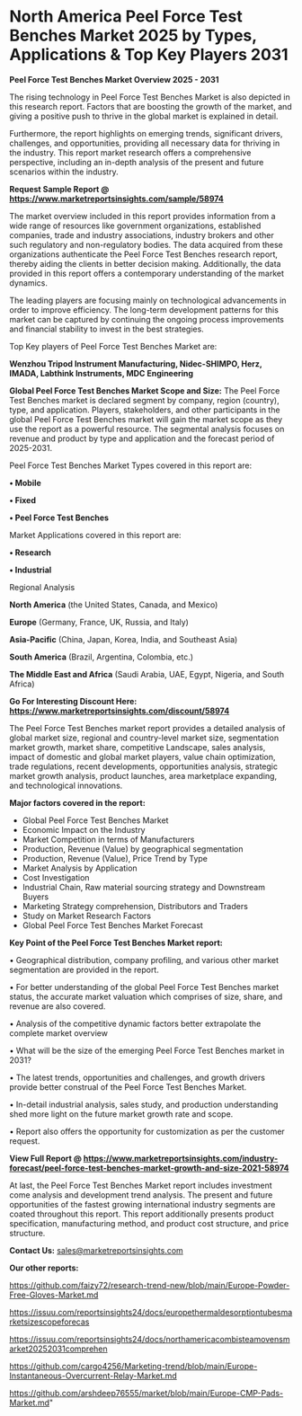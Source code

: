 # North America Peel Force Test Benches Market 2025 by Types, Applications & Top Key Players 2031

<Strong> Peel Force Test Benches Market Overview 2025 - 2031</strong>

The rising technology in Peel Force Test Benches Market is also depicted in this research report. Factors that are boosting the growth of the market, and giving a positive push to thrive in the global market is explained in detail.

Furthermore, the report highlights on emerging trends, significant drivers, challenges, and opportunities, providing all necessary data for thriving in the industry. This report market research offers a comprehensive perspective, including an in-depth analysis of the present and future scenarios within the industry.

<strong>Request Sample Report @ <a href=https://www.marketreportsinsights.com/sample/58974>https://www.marketreportsinsights.com/sample/58974</a></strong>

The market overview included in this report provides information from a wide range of resources like government organizations, established companies, trade and industry associations, industry brokers and other such regulatory and non-regulatory bodies. The data acquired from these organizations authenticate the Peel Force Test Benches research report, thereby aiding the clients in better decision making. Additionally, the data provided in this report offers a contemporary understanding of the market dynamics.

The leading players are focusing mainly on technological advancements in order to improve efficiency. The long-term development patterns for this market can be captured by continuing the ongoing process improvements and financial stability to invest in the best strategies.

Top Key players of Peel Force Test Benches Market are:

<strong>Wenzhou Tripod Instrument Manufacturing, Nidec-SHIMPO, Herz, IMADA, Labthink Instruments, MDC Engineering</strong>

<strong><b>Global Peel Force Test Benches Market Scope and Size:</b></strong>
The Peel Force Test Benches market is declared segment by company, region (country), type, and application. Players, stakeholders, and other participants in the global Peel Force Test Benches market will gain the market scope as they use the report as a powerful resource. The segmental analysis focuses on revenue and product by type and application and the forecast period of 2025-2031.

Peel Force Test Benches Market Types covered in this report are:

<strong>• Mobile

• Fixed

• Peel Force Test Benches</strong>

Market Applications covered in this report are:

<strong>• Research

• Industrial</strong> 

Regional Analysis

<strong>North America</strong> (the United States, Canada, and Mexico)

<strong>Europe</strong> (Germany, France, UK, Russia, and Italy)

<strong>Asia-Pacific</strong> (China, Japan, Korea, India, and Southeast Asia)

<strong>South America</strong> (Brazil, Argentina, Colombia, etc.)

<strong>The Middle East and Africa</strong> (Saudi Arabia, UAE, Egypt, Nigeria, and South Africa)

<strong>Go For Interesting Discount Here: <a href=https://www.marketreportsinsights.com/discount/58974>https://www.marketreportsinsights.com/discount/58974</a></strong>

The Peel Force Test Benches market report provides a detailed analysis of global market size, regional and country-level market size, segmentation market growth, market share, competitive Landscape, sales analysis, impact of domestic and global market players, value chain optimization, trade regulations, recent developments, opportunities analysis, strategic market growth analysis, product launches, area marketplace expanding, and technological innovations.

<strong><b>Major factors covered in the report:</b></strong>
<ul>
  <li>Global Peel Force Test Benches Market </li>
  <li>Economic Impact on the Industry</li>
  <li>Market Competition in terms of Manufacturers</li>
  <li>Production, Revenue (Value) by geographical segmentation</li>
  <li>Production, Revenue (Value), Price Trend by Type</li>
  <li>Market Analysis by Application</li>
  <li>Cost Investigation</li>
  <li>Industrial Chain, Raw material sourcing strategy and Downstream Buyers</li>
  <li>Marketing Strategy comprehension, Distributors and Traders</li>
  <li>Study on Market Research Factors</li>
  <li>Global Peel Force Test Benches Market Forecast</li>
</ul>

<strong><b>Key Point of the Peel Force Test Benches Market report:</b></strong>

• Geographical distribution, company profiling, and various other market segmentation are provided in the report.

• For better understanding of the global Peel Force Test Benches market status, the accurate market valuation which comprises of size, share, and revenue are also covered.

• Analysis of the competitive dynamic factors better extrapolate the complete market overview

• What will be the size of the emerging Peel Force Test Benches market in 2031?

• The latest trends, opportunities and challenges, and growth drivers provide better construal of the Peel Force Test Benches Market.

• In-detail industrial analysis, sales study, and production understanding shed more light on the future market growth rate and scope.

• Report also offers the opportunity for customization as per the customer request.

<strong><b>View Full Report @ <a href=https://www.marketreportsinsights.com/industry-forecast/peel-force-test-benches-market-growth-and-size-2021-58974>https://www.marketreportsinsights.com/industry-forecast/peel-force-test-benches-market-growth-and-size-2021-58974</a></b></strong>


At last, the Peel Force Test Benches Market report includes investment come analysis and development trend analysis. The present and future opportunities of the fastest growing international industry segments are coated throughout this report. This report additionally presents product specification, manufacturing method, and product cost structure, and price structure.

<strong>Contact Us:</strong>
sales@marketreportsinsights.com

<strong>Our other reports:</strong>

<a href=https://github.com/faizy72/research-trend-new/blob/main/Europe-Powder-Free-Gloves-Market.md>https://github.com/faizy72/research-trend-new/blob/main/Europe-Powder-Free-Gloves-Market.md</a>

<a href=https://issuu.com/reportsinsights24/docs/europethermaldesorptiontubesmarketsizescopeforecas>https://issuu.com/reportsinsights24/docs/europethermaldesorptiontubesmarketsizescopeforecas</a>

<a href=https://issuu.com/reportsinsights24/docs/northamericacombisteamovensmarket20252031comprehen>https://issuu.com/reportsinsights24/docs/northamericacombisteamovensmarket20252031comprehen</a>

<a href=https://github.com/cargo4256/Marketing-trend/blob/main/Europe-Instantaneous-Overcurrent-Relay-Market.md>https://github.com/cargo4256/Marketing-trend/blob/main/Europe-Instantaneous-Overcurrent-Relay-Market.md</a>

<a href=https://github.com/arshdeep76555/market/blob/main/Europe-CMP-Pads-Market.md>https://github.com/arshdeep76555/market/blob/main/Europe-CMP-Pads-Market.md</a>"
